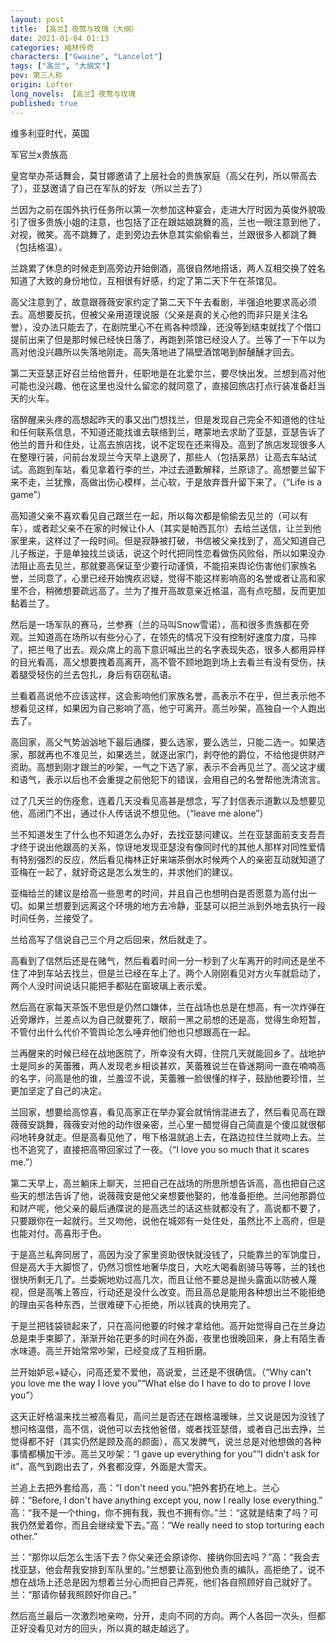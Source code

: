```yaml
---
layout: post
title: 【高兰】夜莺与玫瑰（大纲）
date: 2021-01-04 01:13
categories: 梅林传奇
characters: ["Gwaine", "Lancelot"]
tags: ["高兰", "大纲文"]
pov: 第三人称
origin: Lofter
long_novels: 【高兰】夜莺与玫瑰
published: true
---
```


维多利亚时代，英国

军官兰x贵族高

皇宫举办茶话舞会，莫甘娜邀请了上层社会的贵族家庭（高父在列，所以带高去了），亚瑟邀请了自己在军队的好友（所以兰去了）

兰因为之前在国外执行任务所以第一次参加这种宴会，走进大厅时因为英俊外貌吸引了很多贵族小姐的注意，也包括了正在跟姑娘跳舞的高，兰也一眼注意到他了，对视，微笑。高不跳舞了，走到旁边去休息其实偷偷看兰，兰跟很多人都跳了舞（包括格温）。

兰跳累了休息的时候走到高旁边开始倒酒，高很自然地搭话，两人互相交换了姓名知道了大致的身份地位，互相很有好感，约定了第二天下午在茶馆见。

高父注意到了，故意跟薇薇安家约定了第二天下午去看剧，半强迫地要求高必须去。高想要反抗，但被父亲用道理说服（父亲是真的关心他的而非只是关注名誉），没办法只能去了，在剧院里心不在焉各种烦躁，还没等到结束就找了个借口提前出来了但是那时候已经快日落了，再跑到茶馆已经没人了。兰等了一下午以为高对他没兴趣所以失落地刚走。高失落地进了隔壁酒馆喝到醉醺醺才回去。

第二天亚瑟正好召兰给他晋升，任职地是在北爱尔兰，要尽快出发。兰想到高对他可能也没兴趣、他在这里也没什么留恋的就同意了，直接回旅店打点行装准备赶当天的火车。

宿醉醒来头疼的高想起昨天的事又出门想找兰，但是发现自己完全不知道他的住址和任何联系信息，不知道还能找谁去联络到兰，瞎蒙地去求助了亚瑟，亚瑟告诉了他兰的晋升和住处，让高去旅店找，说不定现在还来得及。高到了旅店发现很多人在整理行装，问前台发现兰今天早上退房了，那些人（包括莱昂）让高去车站试试。高跑到车站，看见拿着行李的兰，冲过去道歉解释，兰原谅了。高想要兰留下来不走，兰犹豫，高做出伤心模样，兰心软，于是放弃晋升留下来了。（“Life is a game”）

高知道父亲不喜欢看见自己跟兰在一起，所以每次都是偷偷去见兰的（可以有车），或者趁父亲不在家的时候让仆人（其实是帕西瓦尔）去给兰送信，让兰到他家里来，这样过了一段时间。但是寂静被打破，书信被父亲找到了，高父知道自己儿子叛逆，于是单独找兰谈话，说这个时代把同性恋看做伤风败俗，所以如果没办法阻止高去见兰，那就要高保证至少要行动谨慎，不能招来舆论伤害他们家族名誉，兰同意了，心里已经开始愧疚迟疑，觉得不能这样影响高的名誉或者让高和家里不合，稍微想要疏远高了。兰为了推开高故意亲近格温，高有点吃醋，反而更加黏着兰了。

然后是一场军队的赛马，兰参赛（兰的马叫Snow雪诺），高和很多贵族都在旁观。兰知道高在场所以有些分心了，在领先的情况下没有控制好速度力度，马摔了，把兰甩了出去。观众席上的高下意识喊出兰的名字表现失态，很多人都用异样的目光看高，高父想要拽着高离开，高不管不顾地跑到场上去看兰有没有受伤，扶着腿受轻伤的兰去包扎，身后有窃窃私语。

兰看着高说他不应该这样，这会影响他们家族名誉，高表示不在乎，但兰表示他不想看见这样，如果因为自己影响了高，他宁可离开。高兰吵架，高独自一个人跑出去了。

高回家，高父气势汹汹地下最后通牒，要么选家，要么选兰，只能二选一。如果选家，那就再也不准见兰，如果选兰，就逐出家门，剥夺他的爵位，不给他提供财产资助。高想到刚才跟兰的吵架，一气之下选了家，表示不会再见兰了。高父这才缓和语气，表示以后也不会重提之前他犯下的错误，会用自己的名誉帮他洗清流言。

过了几天兰的伤痊愈，连着几天没看见高甚是想念，写了封信表示道歉以及想要见他，高闭门不出，通过仆人传话说不想见他。（“leave me alone”）

兰不知道发生了什么也不知道怎么办好，去找亚瑟问建议。兰在亚瑟面前支支吾吾才终于说出他跟高的关系，惊讶地发现亚瑟没有像同时代的其他人那样对同性爱情有特别强烈的反应，然后看见梅林正好来端茶倒水时候两个人的亲密互动就知道了亚梅在一起了，就好奇这是怎么发生的，并求他们的建议。

亚梅给兰的建议是给高一些思考的时间，并且自己也想明白是否愿意为高付出一切。如果兰想要到远离这个环境的地方去冷静，亚瑟可以把兰派到外地去执行一段时间任务，兰接受了。

兰给高写了信说自己三个月之后回来，然后就走了。

高看到了信然后还是在赌气，然后看着时间一分一秒到了火车离开的时间还是坐不住了冲到车站去找兰，但是兰已经在车上了。两个人刚刚看见对方火车就启动了，两个人没时间说话只能把手都贴在窗玻璃上表示爱。

然后高在家每天茶饭不思但是仍然口嫌体，兰在战场也总是在想高，有一次炸弹在近旁爆炸，兰差点以为自己就要死了，眼前一黑之前想的还是高，觉得生命短暂，不管付出什么代价不管舆论怎么唾弃他们他也只想跟高在一起。

兰再醒来的时候已经在战地医院了，所幸没有大碍，住院几天就能回乡了。战地护士是同乡的芙蕾雅，两人发现老乡相谈甚欢，芙蕾雅说兰在昏迷期间一直在喃喃高的名字，问高是他的谁，兰羞涩不说，芙蕾雅一脸很懂的样子，鼓励他要珍惜，兰更加坚定了自己的决定。

兰回家，想要给高惊喜，看见高家正在举办宴会就悄悄混进去了，然后看见高在跟薇薇安跳舞，薇薇安对他的动作很亲密，兰心里一醋觉得自己简直是个傻瓜就很郁闷地转身就走。但是高看见他了，甩下格温就追上去，在路边拉住兰就吻上去。兰也不追究了，直接把高带回家过了一夜。（“I love you so much that it scares me.”）

第二天早上，高兰躺床上聊天，兰把自己在战场的所思所想告诉高，高也把自己这些天的想法告诉了他，说薇薇安是他父亲想要他娶的，他准备拒绝。兰问他那爵位和财产呢，他父亲的最后通牒说的是高选兰的话这些就都没有了，高说都不要了，只要跟你在一起就行。兰又吻他，说他在城郊有一处住处，虽然比不上高府，但是也能对付。高喜形于色。

于是高兰私奔同居了，高因为没了家里资助很快就没钱了，只能靠兰的军饷度日，但是高大手大脚惯了，仍然习惯性地奢华度日，大吃大喝看剧骑马等等，兰的钱也很快所剩无几了。兰委婉地劝过高几次，而且让他不要总是抛头露面以防被人蔑视，但是高嘴上答应，行动还是没什么改变。而且高总是能用各种想出兰不能拒绝的理由买各种东西，兰很难硬下心拒绝，所以钱真的快用完了。

于是兰把钱袋锁起来了，只在高问他要的时候才拿给他。高开始觉得自己在兰身边总是束手束脚了，渐渐开始花更多的时间在外面，夜里也很晚回来，身上有陌生香水味道。高兰开始常常吵架，已经变成了互相折磨。

兰开始妒忌+疑心，问高还爱不爱他，高说爱，兰还是不很确信。（“Why can't you love me the way I love you”“What else do I have to do to prove I love you”）

这天正好格温来找兰被高看见，高问兰是否还在跟格温暧昧，兰又说是因为没钱了想问格温借，高不信，说他可以去找他爸借，或者找亚瑟借，或者自己出去挣，兰觉得都不好（其实仍然是顾及高的颜面），高又发脾气，说兰总是对他想做的各种事情都横加干涉。高兰又吵架：“I gave up everything for you”“I didn't ask for it”，高气到跑出去了，外套都没穿，外面是大雪天。

兰追上去把外套给高，高：“I don't need you.”把外套扔在地上。兰心碎：“Before, I don't have anything except you, now I really lose everything.” 高：“我不是一个thing，你不拥有我，我也不拥有你。”兰：“这就是结束了吗？可我仍然爱着你，而且会继续爱下去。”高：“We really need to stop torturing each other.”

兰：“那你以后怎么生活下去？你父亲还会原谅你、接纳你回去吗？”高：“我会去找亚瑟，他会帮我安排到军队里的。”兰想要让高到他负责的编队，高拒绝了，说不想在战场上还总是因为想着兰分心而把自己弄死，他们各自照顾好自己就好了。兰：“那请你替我照顾好你自己。”

然后高兰最后一次激烈地亲吻，分开，走向不同的方向。两个人各回一次头，但都正好没看见对方的回头，所以真的越走越远了。
